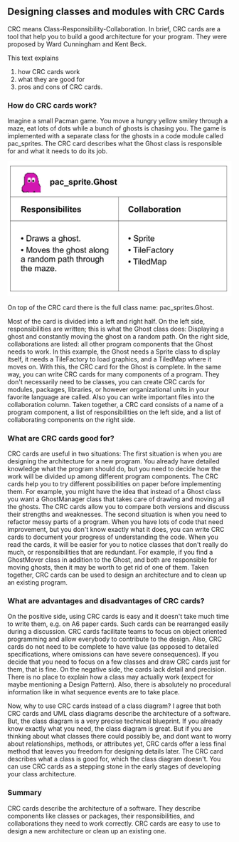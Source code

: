 ## Designing classes and modules with CRC Cards

CRC means Class-Responsibility-Collaboration. In brief, CRC cards are a tool that help you to build a good architecture for your program. They were proposed by Ward Cunningham and Kent Beck.

This text explains

1. how CRC cards work
2. what they are good for
3. pros and cons of CRC cards.

### How do CRC cards work?
Imagine a small Pacman game. You move a hungry yellow smiley through a maze, eat lots
of dots while a bunch of ghosts is chasing you. The game is implemented with a separate
class for the ghosts in a code module called pac_sprites. The CRC card describes what
the Ghost class is responsible for and what it needs to do its job.

![CRC Card](images/crc.png)

On top of the CRC card there is the full class name: pac_sprites.Ghost.

Most of the card is divided into a left and right half. On the left side, responsibilities are
written; this is what the Ghost class does: Displaying a ghost and constantly moving the
ghost on a random path. On the right side, collaborations are listed: all other program
components that the Ghost needs to work. In this example, the Ghost needs a Sprite class
to display itself, it needs a TileFactory to load graphics, and a TiledMap where it moves on.
With this, the CRC card for the Ghost is complete.
In the same way, you can write CRC cards for many components of a program. They don't
necessarily need to be classes, you can create CRC cards for modules, packages,
libraries, or however organizational units in your favorite language are called. Also you can
write important files into the collaboration column. Taken together, a CRC card consists of
a name of a program component, a list of responsibilities on the left side, and a list of
collaborating components on the right side.

### What are CRC cards good for?
CRC cards are useful in two situations:
The first situation is when you are designing the architecture for a new program. You
already have detailed knowledge what the program should do, but you need to decide how
the work will be divided up among different program components. The CRC cards help you
to try different possibilities on paper before implementing them. For example, you might
have the idea that instead of a Ghost class you want a GhostManager class that takes
care of drawing and moving all the ghosts. The CRC cards allow you to compare both
versions and discuss their strengths and weaknesses.
The second situation is when you need to refactor messy parts of a program. When you
have lots of code that need improvement, but you don't know exactly what it does, you can
write CRC cards to document your progress of understanding the code. When you read
the cards, it will be easier for you to notice classes that don't really do much, or
responsibilities that are redundant. For example, if you find a GhostMover class in addition
to the Ghost, and both are responsible for moving ghosts, then it may be worth to get rid of
one of them.
Taken together, CRC cards can be used to design an architecture and to clean up an
existing program.

### What are advantages and disadvantages of CRC cards?
On the positive side, using CRC cards is easy and it doesn't take much time to write them,
e.g. on A6 paper cards. Such cards can be rearranged easily during a discussion. CRC
cards facilitate teams to focus on object oriented programming and allow everybody to
contribute to the design. Also, CRC cards do not need to be complete to have value (as
opposed to detailed specifications, where omissions can have severe consequences). If
you decide that you need to focus on a few classes and draw CRC cards just for them,
that is fine. On the negative side, the cards lack detail and precision. There is no place to
explain how a class may actually work (expect for maybe mentioning a Design Pattern).
Also, there is absolutely no procedural information like in what sequence events are to
take place.

Now, why to use CRC cards instead of a class diagram? I agree that both CRC cards and
UML class diagrams describe the architecture of a software. But, the class diagram is a
very precise technical blueprint. If you already know exactly what you need, the class
diagram is great. But if you are thinking about what classes there could possibly be, and
dont want to worry about relationships, methods, or attributes yet, CRC cards offer a less
final method that leaves you freedom for designing details later. The CRC card describes
what a class is good for, which the class diagram doesn't. You can use CRC cards as a
stepping stone in the early stages of developing your class architecture.

### Summary
CRC cards describe the architecture of a software. They describe components like classes
or packages, their responsibilities, and collaborations they need to work correctly. CRC
cards are easy to use to design a new architecture or clean up an existing one.
